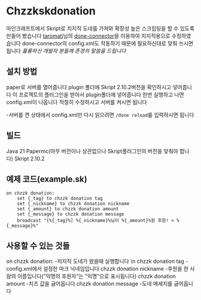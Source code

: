 # Chzzkskdonation
마인크래프트에서 Skript로 치지직 도네를 가져와 확장성 높은 스크립팅을 할 수 있도록 만들어 봤습니다
[taromati](https://github.com/taromati)님의 [done-connector](https://github.com/taromati/done-connector)을 이용하여 치지직용으로 수정하였습니다
done-connector의 config.xml도 작동하기 때문에 필요하신대로 맞춰 쓰시면 됩니다
*훌륭하신 개발자 분들께 존경의 말씀을 드립니다*

## 설치 방법
paper로 서버를 열어줍니다
plugin 폴더에 Skript 2.10.2버전을 확인하시고 넣어줍니다
이 프로젝트의 플러그인을 받아서 plugin폴더에 넣어줍니다
한번 실행하고 나면 config.xml이 나옵니다
적절히 수정하시고 서버를 켜시면 됩니다

-서버를 켠 상태에서 config.xml만 다시 읽으려면 ```/done reload```를 입력하시면 됩니다

## 빌드
Java 21
Papermc(아무 버전이나 상관없으나 Skript플러그인의 버전을 맞춰야 합니다)
Skript 2.10.2

## 예제 코드(example.sk)
```
on chzzk donation:
    set {_tag} to chzzk donation tag
    set {_nickname} to chzzk donation nickname
    set {_amount} to chzzk donation amount
    set {_message} to chzzk donation message
    broadcast "[%{_tag}%] %{_nickname}%님이 %{_amount}%원 후원! > %{_message}%"
```

## 사용할 수 있는 것들
on chzzk donation:
-치지직 도네가 왔을때 실행합니다 \n
chzzk donation tag
-config.xml에서 설정한 마크 닉네임입니다
chzzk donation nickname
-후원을 한 사람의 이름입니다("익명의 후원자"는 "익명"으로 표시됩니다)
chzzk donation amount
-치즈 값을 긇어옵니다
chzzk donation message
-도네 메세지를 긇어옵니다

